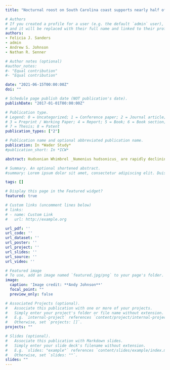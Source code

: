 ```yaml
---
title: "Nocturnal roost on South Carolina coast supports nearly half of Atlantic coast population of Hudsonian Whimbrel _Numenius hudsonicus_ during northward migration"

# Authors
# If you created a profile for a user (e.g. the default `admin` user), write the username (folder name) here 
# and it will be replaced with their full name and linked to their profile.
authors:
- Felicia J. Sanders
- admin
- Andrew S. Johnson
- Nathan R. Senner

# Author notes (optional)
#author_notes:
#- "Equal contribution"
#- "Equal contribution"

date: "2021-06-15T00:00:00Z"
doi: ""

# Schedule page publish date (NOT publication's date).
publishDate: "2017-01-01T00:00:00Z"

# Publication type.
# Legend: 0 = Uncategorized; 1 = Conference paper; 2 = Journal article;
# 3 = Preprint / Working Paper; 4 = Report; 5 = Book; 6 = Book section;
# 7 = Thesis; 8 = Patent
publication_types: ["2"]

# Publication name and optional abbreviated publication name.
publication: In *Wader Study*
#publication_short: In *ICW*

abstract: Hudsonian Whimbrel _Numenius hudsonicus_ are rapidly declining and understanding their use of migratory staging sites is a top research priority. Nocturnal roosts are an essential, yet often overlooked component of staging sites due to their apparent rarity, inaccessibility, and inconspicuousness. The coast of Georgia and South Carolina is one of two known important staging areas for Atlantic coast Whimbrel during spring migration. Within this critical staging area, we discovered the largest known Whimbrel nocturnal roost in the Western Hemisphere at Deveaux Bank, South Carolina. Surveys in 2019 and 2020 during peak spring migration revealed that Deveaux Bank supports at least 19,485 roosting Whimbrel, which represents approximately 49% of the estimated eastern population of Whimbrel and 24% of the entire North American population. The high concentrations of Whimbrel at Deveaux Bank may allow nocturnal roost counts to efficiently track population trends and add greater accuracy to current population estimates. We found that dates within two days of the full moon, when civil twilight and high tide are 30–60 minutes apart, enable more complete and accurate counts. We thus recommend joint consideration of tide and lunar phase for future surveys. The discovery of Deveaux Bank has conservation implications throughout the flyway and presents a unique opportunity to improve our understanding of the role nocturnal roost sites play in the staging ecology of Whimbrel.

# Summary. An optional shortened abstract.
#summary: Lorem ipsum dolor sit amet, consectetur adipiscing elit. Duis posuere tellus ac convallis placerat. Proin tincidunt magna sed ex sollicitudin condimentum.

tags: []

# Display this page in the Featured widget?
featured: true

# Custom links (uncomment lines below)
# links:
# - name: Custom Link
#   url: http://example.org

url_pdf: ''
url_code: ''
url_dataset: ''
url_poster: ''
url_project: ''
url_slides: ''
url_source: ''
url_video: ''

# Featured image
# To use, add an image named `featured.jpg/png` to your page's folder. 
image:
  caption: 'Image credit: **Andy Johnson**'
  focal_point: ""
  preview_only: false

# Associated Projects (optional).
#   Associate this publication with one or more of your projects.
#   Simply enter your project's folder or file name without extension.
#   E.g. `internal-project` references `content/project/internal-project/index.md`.
#   Otherwise, set `projects: []`.
projects: ""

# Slides (optional).
#   Associate this publication with Markdown slides.
#   Simply enter your slide deck's filename without extension.
#   E.g. `slides: "example"` references `content/slides/example/index.md`.
#   Otherwise, set `slides: ""`.
slides: ""
---
```




